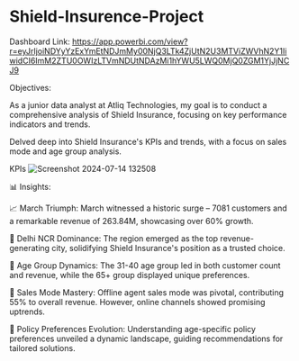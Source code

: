 # Shield-Insurence-Project

Dashboard Link:
https://app.powerbi.com/view?r=eyJrIjoiNDYyYzExYmEtNDJmMy00NjQ3LTk4ZjUtN2U3MTViZWVhN2Y1IiwidCI6ImM2ZTU0OWIzLTVmNDUtNDAzMi1hYWU5LWQ0MjQ0ZGM1YjJjNCJ9




Objectives:

As a junior data analyst at Atliq Technologies, my goal is to conduct a comprehensive analysis of Shield Insurance, focusing on key performance indicators and trends.

Delved deep into Shield Insurance's KPIs and trends, with a focus on sales mode and age group analysis.

KPIs
![Screenshot 2024-07-14 132508](https://github.com/user-attachments/assets/a9d744b5-360a-4216-8286-4fc8d9a2abac)

📊 Insights:

📈 March Triumph: March witnessed a historic surge – 7081 customers and a remarkable revenue of 263.84M, showcasing over 60% growth.

🌆 Delhi NCR Dominance: The region emerged as the top revenue-generating city, solidifying Shield Insurance's position as a trusted choice.

👥 Age Group Dynamics: The 31-40 age group led in both customer count and revenue, while the 65+ group displayed unique preferences.

💼 Sales Mode Mastery:
Offline agent sales mode was pivotal, contributing 55% to overall revenue. However, online channels showed promising uptrends.

🔄 Policy Preferences Evolution:
Understanding age-specific policy preferences unveiled a dynamic landscape, guiding recommendations for tailored solutions.
